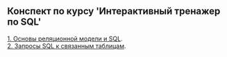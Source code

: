 **<h2>Конспект по курсу 'Интерактивный тренажер по SQL'</h2>**



[1. Основы реляционной модели и SQL](https://github.com/balsis/SQL/tree/main/Basics%20of%20Relational%20Model%20and%20SQL).  
[2. Запросы SQL к связанным таблицам](https://github.com/balsis/SQL/tree/main/SQL%20queries%20to%20related%20tables).


